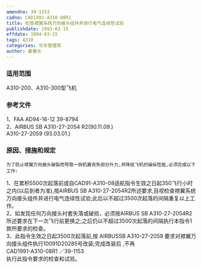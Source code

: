 ```yaml
---
amendno: 39-1153  
cadno: CAD1991-A310-08R1  
title: 检查襟翼系统万向接头组件并进行电气连续性试验  
publishdate: 1993-03-15  
effdate: 1994-03-15  
tags: A310  
categories: 华东管理局  
author: 姜春水  
---
```

  
### 适用范围  
A310-200、A310-300型飞机  
  
<!--more-->  
### 参考文件  
1、FAA AD94-16-12  39-8794  
2、AIRBUS SB A310-27-2054 R2(90.11.09.)  
          A310-27-2059 (93.03.01.)  
  
### 原因、措施和规定  
    为了防止襟翼万向接头破裂而导致一侧机翼丧失部分升力,并降低飞机的操纵性能,必须完成以下工作:  
1、在累积5500次起落前或自CAD91-A310-08适航指令生效之日起350飞行小时之内(以后到者为准),按AIRBUS SB A310-27-2054R2所述要求,目视检查襟翼系统万向接头组件并进行电气连续性试验;此后以不超过3500次起落的间隔重复以上工作。  
2、如发现任何万向接头衬套失落或破损，必须按AIRBUS SB A310-27-2054R2所述要求在下一次飞行前更换之;之后仍以不超过3500次起落的间隔执行本指令1款所要求的检查。  
    3、此指令生效之日起3500次起落前,按 AIRBUSSB A310-27-2059 要求对襟翼万向接头组件执行10091D20285号改装;完成改装后 ,不再  
       CAD1991-A310-08R1   ／39-1153  
执行此指令要求的检查和试验。  

